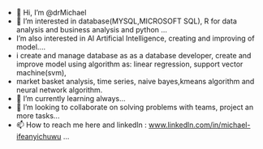 - 👋 Hi, I’m @drMichael
- 👀 I’m interested in database(MYSQL,MICROSOFT SQL), R for data analysis and business analysis and python ...
- I’m also interested in AI Artificial Intelligence, creating and improving of model....
- i create and manage database as as a database developer, create and improve model using algorithm as: linear regression, support vector machine(svm),
- market basket analysis, time series, naive bayes,kmeans algorithm and neural network algorithm.
- 🌱 I’m currently learning  always...
- 💞️ I’m looking to collaborate on solving  problems with teams, project an more tasks...
- 📫 How to reach me here and linkedln : www.linkedln.com/in/michael-ifeanyichuwu ...

<!---
drkingagu/drkingagu is a ✨ special ✨ repository because its `README.md` (this file) appears on your GitHub profile.
You can click the Preview link to take a look at your changes.
--->
